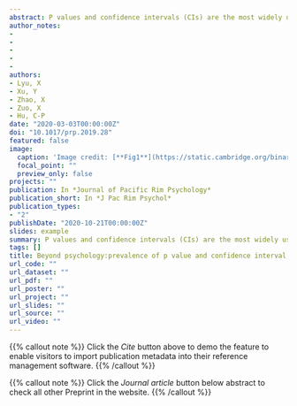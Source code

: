 ```yaml
---
abstract: P values and confidence intervals (CIs) are the most widely used statistical indices in scientific literature. Several surveys have revealed that these two indices are generally misunderstood. However, existing surveys on this subject fall under psychology and biomedical research, and data from other disciplines are rare. Moreover, the confidence of researchers when constructing judgments remains unclear. To fill this research gap, we surveyed 1,479 researchers and students from different fields in China. Results reveal that for significant (i.e., p < .05, CI does not include zero) and non-significant (i.e., p > .05, CI includes zero) conditions, most respondents, regardless of academic degrees, research fields and stages of career, could not interpret p values and CIs accurately. Moreover, the majority were confident about their (inaccurate) judgements (see osf.io/mcu9q/ for raw data, materials, and supplementary analyses). Therefore, as misinterpretations of p values and CIs prevail in the whole scientific community, there is a need for better statistical training in science.
author_notes:
- 
- 
- 
- 
- 
authors:
- Lyu, X
- Xu, Y
- Zhao, X
- Zuo, X
- Hu, C-P
date: "2020-03-03T00:00:00Z"
doi: "10.1017/prp.2019.28"
featured: false
image:
  caption: 'Image credit: [**Fig1**](https://static.cambridge.org/binary/version/id/urn:cambridge.org:id:binary:20200131135447086-0054:S183449091900028X:S183449091900028X_fig1.png?pub-status=live)'
  focal_point: ""
  preview_only: false
projects: ""
publication: In *Journal of Pacific Rim Psychology*
publication_short: In *J Pac Rim Psychol*
publication_types: 
- "2"
publishDate: "2020-10-21T00:00:00Z"
slides: example
summary: P values and confidence intervals (CIs) are the most widely used statistical indices in scientific literature. Several surveys have revealed that these two indices are generally misunderstood.
tags: []
title: Beyond psychology:prevalence of p value and confidence interval misinterpretation across different fields
url_code: ""
url_dataset: ""
url_pdf: ""
url_poster: ""
url_project: ""
url_slides: ""
url_source: ""
url_video: ""
---
```


{{% callout note %}}
Click the _Cite_ button above to demo the feature to enable visitors to import publication metadata into their reference management software.
{{% /callout %}}

{{% callout note %}}
Click the _Journal article_ button below abstract to check all other Preprint in the website.
{{% /callout %}}
